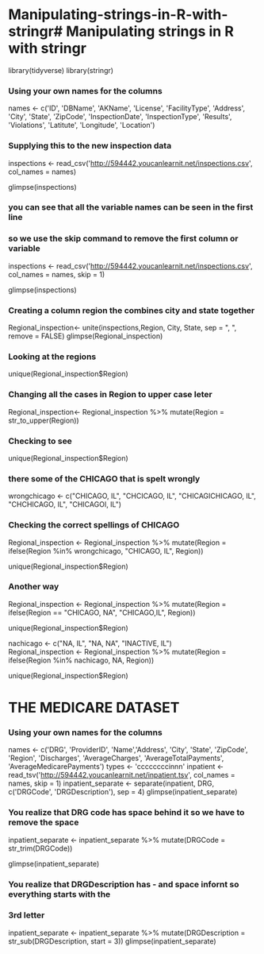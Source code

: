 # Manipulating-strings-in-R-with-stringr# Manipulating strings in R with stringr
library(tidyverse)
library(stringr)
### Using your own names for the columns 

names <- c('ID', 'DBName', 'AKName', 'License', 'FacilityType', 'Address', 
           'City', 'State', 'ZipCode', 'InspectionDate', 'InspectionType', 
           'Results', 'Violations', 'Latitute', 'Longitude', 'Location') 

### Supplying this to the new inspection data 
inspections <- read_csv('http://594442.youcanlearnit.net/inspections.csv', 
                        col_names = names)

glimpse(inspections) 
### you can see that all the variable names can be seen in the first line
### so we use the skip command to remove the first column or variable
inspections <- read_csv('http://594442.youcanlearnit.net/inspections.csv', 
                        col_names = names, skip = 1)

glimpse(inspections)

### Creating a column region the combines city and state together
Regional_inspection<- unite(inspections,Region, City, State, sep = ", ", remove = FALSE)
glimpse(Regional_inspection)

### Looking at the regions 
unique(Regional_inspection$Region)

### Changing all the cases in Region to upper case leter
Regional_inspection<- Regional_inspection %>% 
  mutate(Region = str_to_upper(Region))

### Checking to see 
unique(Regional_inspection$Region)

### there some of the CHICAGO that is spelt wrongly
wrongchicago <- c("CHICAGO, IL", "CHCICAGO, IL", "CHICAGICHICAGO, IL", "CHCHICAGO, IL",
                 "CHICAGOI, IL")

### Checking the correct spellings of CHICAGO 
Regional_inspection <- Regional_inspection %>% 
  mutate(Region = ifelse(Region %in% wrongchicago, "CHICAGO, IL", Region))

unique(Regional_inspection$Region)


### Another way 
Regional_inspection <- Regional_inspection %>% 
  mutate(Region = ifelse(Region == "CHICAGO, NA", "CHICAGO,IL", Region))

unique(Regional_inspection$Region)  

nachicago <- c("NA, IL", "NA, NA", "INACTIVE, IL")  
Regional_inspection <- Regional_inspection %>% 
  mutate(Region = ifelse(Region %in% nachicago, NA, Region))

unique(Regional_inspection$Region)  


# THE MEDICARE DATASET 
### Using your own names for the columns 
names <- c('DRG', 'ProviderID', 'Name','Address', 'City', 'State', 'ZipCode',
           'Region', 'Discharges', 'AverageCharges', 'AverageTotalPayments', 
           'AverageMedicarePayments')
types <- 'ccccccccinnn'
inpatient <- read_tsv('http://594442.youcanlearnit.net/inpatient.tsv', 
                      col_names = names, skip = 1)
inpatient_separate <- separate(inpatient, DRG, c('DRGCode', 'DRGDescription'), sep = 4)
glimpse(inpatient_separate)  

### You realize that DRG code has space behind it so we have to remove the space 
inpatient_separate <- inpatient_separate %>% 
  mutate(DRGCode = str_trim(DRGCode))

glimpse(inpatient_separate)

### You realize that DRGDescription has - and space infornt so everything starts with the 
### 3rd letter
inpatient_separate <- inpatient_separate %>% 
  mutate(DRGDescription = str_sub(DRGDescription, start = 3))
glimpse(inpatient_separate)

